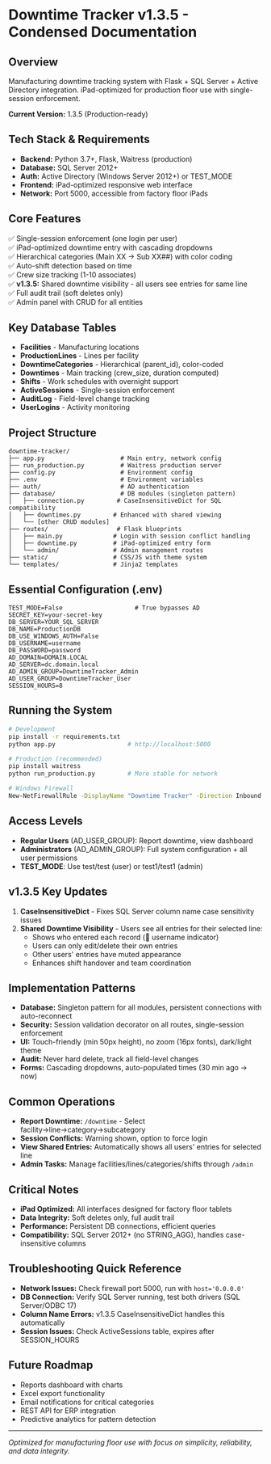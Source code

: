 # Downtime Tracker v1.3.5 - Condensed Documentation

## Overview
Manufacturing downtime tracking system with Flask + SQL Server + Active Directory integration. iPad-optimized for production floor use with single-session enforcement.

**Current Version:** 1.3.5 (Production-ready)

## Tech Stack & Requirements
- **Backend:** Python 3.7+, Flask, Waitress (production)
- **Database:** SQL Server 2012+
- **Auth:** Active Directory (Windows Server 2012+) or TEST_MODE
- **Frontend:** iPad-optimized responsive web interface
- **Network:** Port 5000, accessible from factory floor iPads

## Core Features
✅ Single-session enforcement (one login per user)  
✅ iPad-optimized downtime entry with cascading dropdowns  
✅ Hierarchical categories (Main XX → Sub XX##) with color coding  
✅ Auto-shift detection based on time  
✅ Crew size tracking (1-10 associates)  
✅ **v1.3.5:** Shared downtime visibility - all users see entries for same line  
✅ Full audit trail (soft deletes only)  
✅ Admin panel with CRUD for all entities  

## Key Database Tables
- **Facilities** - Manufacturing locations
- **ProductionLines** - Lines per facility  
- **DowntimeCategories** - Hierarchical (parent_id), color-coded
- **Downtimes** - Main tracking (crew_size, duration computed)
- **Shifts** - Work schedules with overnight support
- **ActiveSessions** - Single-session enforcement
- **AuditLog** - Field-level change tracking
- **UserLogins** - Activity monitoring

## Project Structure
```
downtime-tracker/
├── app.py                     # Main entry, network config
├── run_production.py          # Waitress production server
├── config.py                  # Environment config
├── .env                       # Environment variables
├── auth/                      # AD authentication
├── database/                  # DB modules (singleton pattern)
│   ├── connection.py         # CaseInsensitiveDict for SQL compatibility
│   ├── downtimes.py         # Enhanced with shared viewing
│   └── [other CRUD modules]
├── routes/                   # Flask blueprints
│   ├── main.py              # Login with session conflict handling
│   ├── downtime.py          # iPad-optimized entry form
│   └── admin/               # Admin management routes
├── static/                  # CSS/JS with theme system
└── templates/               # Jinja2 templates
```

## Essential Configuration (.env)
```env
TEST_MODE=False                    # True bypasses AD
SECRET_KEY=your-secret-key
DB_SERVER=YOUR_SQL_SERVER
DB_NAME=ProductionDB
DB_USE_WINDOWS_AUTH=False
DB_USERNAME=username
DB_PASSWORD=password
AD_DOMAIN=DOMAIN.LOCAL
AD_SERVER=dc.domain.local
AD_ADMIN_GROUP=DowntimeTracker_Admin
AD_USER_GROUP=DowntimeTracker_User
SESSION_HOURS=8
```

## Running the System
```bash
# Development
pip install -r requirements.txt
python app.py                    # http://localhost:5000

# Production (recommended)
pip install waitress
python run_production.py         # More stable for network

# Windows Firewall
New-NetFirewallRule -DisplayName "Downtime Tracker" -Direction Inbound -Protocol TCP -LocalPort 5000 -Action Allow
```

## Access Levels
- **Regular Users** (AD_USER_GROUP): Report downtime, view dashboard
- **Administrators** (AD_ADMIN_GROUP): Full system configuration + all user permissions
- **TEST_MODE**: Use test/test (user) or test1/test1 (admin)

## v1.3.5 Key Updates
1. **CaseInsensitiveDict** - Fixes SQL Server column name case sensitivity issues
2. **Shared Downtime Visibility** - Users see all entries for their selected line:
   - Shows who entered each record (👤 username indicator)
   - Users can only edit/delete their own entries
   - Other users' entries have muted appearance
   - Enhances shift handover and team coordination

## Implementation Patterns
- **Database:** Singleton pattern for all modules, persistent connections with auto-reconnect
- **Security:** Session validation decorator on all routes, single-session enforcement
- **UI:** Touch-friendly (min 50px height), no zoom (16px fonts), dark/light theme
- **Audit:** Never hard delete, track all field-level changes
- **Forms:** Cascading dropdowns, auto-populated times (30 min ago → now)

## Common Operations
- **Report Downtime:** `/downtime` - Select facility→line→category→subcategory
- **Session Conflicts:** Warning shown, option to force login
- **View Shared Entries:** Automatically shows all users' entries for selected line
- **Admin Tasks:** Manage facilities/lines/categories/shifts through `/admin`

## Critical Notes
- **iPad Optimized:** All interfaces designed for factory floor tablets
- **Data Integrity:** Soft deletes only, full audit trail
- **Performance:** Persistent DB connections, efficient queries
- **Compatibility:** SQL Server 2012+ (no STRING_AGG), handles case-insensitive columns

## Troubleshooting Quick Reference
- **Network Issues:** Check firewall port 5000, run with `host='0.0.0.0'`
- **DB Connection:** Verify SQL Server running, test both drivers (SQL Server/ODBC 17)
- **Column Name Errors:** v1.3.5 CaseInsensitiveDict handles this automatically
- **Session Issues:** Check ActiveSessions table, expires after SESSION_HOURS

## Future Roadmap
- Reports dashboard with charts
- Excel export functionality  
- Email notifications for critical categories
- REST API for ERP integration
- Predictive analytics for pattern detection

---
*Optimized for manufacturing floor use with focus on simplicity, reliability, and data integrity.*